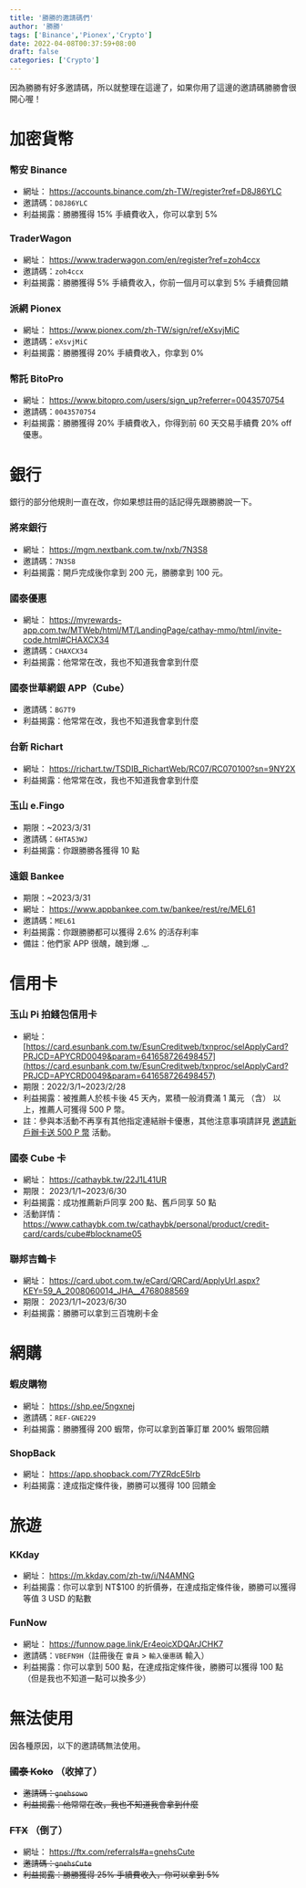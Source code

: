 ```yaml
---
title: '勝勝的邀請碼們'
author: '勝勝'
tags: ['Binance','Pionex','Crypto']
date: 2022-04-08T00:37:59+08:00
draft: false
categories: ['Crypto']
---
```


因為勝勝有好多邀請碼，所以就整理在這邊了，如果你用了這邊的邀請碼勝勝會很開心喔！
<!--more-->
# 加密貨幣
### 幣安 Binance
- 網址： https://accounts.binance.com/zh-TW/register?ref=D8J86YLC
- 邀請碼：`D8J86YLC`
- 利益揭露：勝勝獲得 15% 手續費收入，你可以拿到 5%
### TraderWagon
- 網址： https://www.traderwagon.com/en/register?ref=zoh4ccx
- 邀請碼：`zoh4ccx`
- 利益揭露：勝勝獲得 5% 手續費收入，你前一個月可以拿到 5% 手續費回饋
### 派網 Pionex
- 網址： https://www.pionex.com/zh-TW/sign/ref/eXsvjMiC
- 邀請碼：`eXsvjMiC`
- 利益揭露：勝勝獲得 20% 手續費收入，你拿到 0%
### 幣託 BitoPro
- 網址： https://www.bitopro.com/users/sign_up?referrer=0043570754
- 邀請碼：`0043570754`
- 利益揭露：勝勝獲得 20% 手續費收入，你得到前 60 天交易手續費 20% off 優惠。
# 銀行
銀行的部分他規則一直在改，你如果想註冊的話記得先跟勝勝說一下。
### 將來銀行
- 網址： https://mgm.nextbank.com.tw/nxb/7N3S8
- 邀請碼：`7N3S8`
- 利益揭露：開戶完成後你拿到 200 元，勝勝拿到 100 元。
### 國泰優惠
- 網址： https://myrewards-app.com.tw/MTWeb/html/MT/LandingPage/cathay-mmo/html/invite-code.html#CHAXCX34
- 邀請碼：`CHAXCX34`
- 利益揭露：他常常在改，我也不知道我會拿到什麼
### 國泰世華網銀 APP（Cube）
- 邀請碼：`BG7T9`
- 利益揭露：他常常在改，我也不知道我會拿到什麼
### 台新 Richart
- 網址： https://richart.tw/TSDIB_RichartWeb/RC07/RC070100?sn=9NY2X
- 利益揭露：他常常在改，我也不知道我會拿到什麼
### 玉山 e.Fingo
- 期限：~2023/3/31
- 邀請碼：`6HTA53WJ`
- 利益揭露：你跟勝勝各獲得 10 點
### 遠銀 Bankee
- 期限：~2023/3/31
- 網址： https://www.appbankee.com.tw/bankee/rest/re/MEL61
- 邀請碼：`MEL61`
- 利益揭露：你跟勝勝都可以獲得 2.6% 的活存利率
- 備註：他們家 APP 很醜，醜到爆 ._.
# 信用卡
### 玉山 Pi 拍錢包信用卡
- 網址： [https://card.esunbank.com.tw/EsunCreditweb/txnproc/selApplyCard?PRJCD=APYCRD0049&param=641658726498457](https://card.esunbank.com.tw/EsunCreditweb/txnproc/selApplyCard?PRJCD=APYCRD0049&param=641658726498457)
- 期限：2022/3/1~2023/2/28
- 利益揭露：被推薦人於核卡後 45 天內，累積一般消費滿 1 萬元 （含） 以上，推薦人可獲得 500 P 幣。
- 註：參與本活動不再享有其他指定連結辦卡優惠，其他注意事項請詳見 [邀請新戶辦卡送 500 P 幣](https://www.esunbank.com.tw/bank/personal/credit-card/intro/co-branded-card/pi-card) 活動。
### 國泰 Cube 卡
- 網址： https://cathaybk.tw/22J1L41UR
- 期限： 2023/1/1~2023/6/30
- 利益揭露：成功推薦新戶同享 200 點、舊戶同享 50 點
- 活動詳情： https://www.cathaybk.com.tw/cathaybk/personal/product/credit-card/cards/cube#blockname05
### 聯邦吉鶴卡
- 網址： https://card.ubot.com.tw/eCard/QRCard/ApplyUrl.aspx?KEY=59_A_2008060014_JHA__4768088569
- 期限： 2023/1/1~2023/6/30
- 利益揭露：勝勝可以拿到三百塊刷卡金
# 網購
### 蝦皮購物
- 網址： https://shp.ee/5ngxnej
- 邀請碼：`REF-GNE229`
- 利益揭露：勝勝獲得 200 蝦幣，你可以拿到首筆訂單 200% 蝦幣回饋
### ShopBack
- 網址： https://app.shopback.com/7YZRdcE5Irb
- 利益揭露：達成指定條件後，勝勝可以獲得 100 回饋金
# 旅遊
### KKday
- 網址： https://m.kkday.com/zh-tw/i/N4AMNG
- 利益揭露：你可以拿到 NT$100 的折價券，在達成指定條件後，勝勝可以獲得等值 3 USD 的點數
### FunNow
- 網址： https://funnow.page.link/Er4eoicXDQArJCHK7
- 邀請碼：`VBEFN9H`（註冊後在 `會員` > `輸入優惠碼` 輸入）
- 利益揭露：你可以拿到 500 點，在達成指定條件後，勝勝可以獲得 100 點（但是我也不知道一點可以換多少）
# 無法使用
因各種原因，以下的邀請碼無法使用。
### ~~國泰 Koko~~ （收掉了）
- ~~邀請碼：`gnehsowo`~~
- ~~利益揭露：他常常在改，我也不知道我會拿到什麼~~
### ~~FTX~~ （倒了）
- 網址： https://ftx.com/referrals#a=gnehsCute
- ~~邀請碼：`gnehsCute`~~
- ~~利益揭露：勝勝獲得 25% 手續費收入，你可以拿到 5%~~